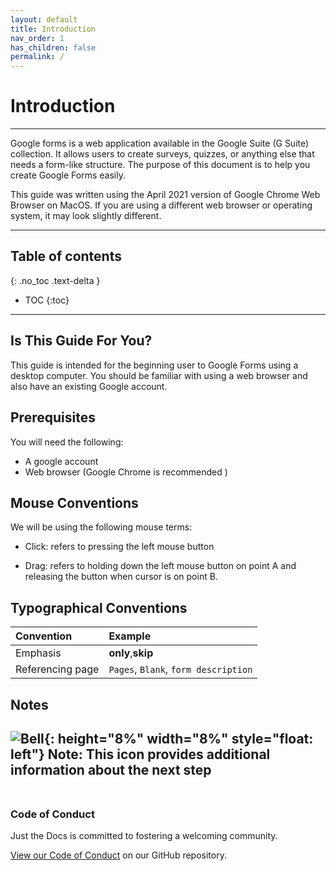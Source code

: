 ```yaml
---
layout: default
title: Introduction
nav_order: 1
has_children: false
permalink: /
---
```


# Introduction

---
Google forms is a web application available in the Google Suite (G Suite) collection. It allows users to create surveys, quizzes, or anything else that needs a form-like structure. The purpose of this document is to help you create Google Forms easily.

This guide was written using the April 2021 version of Google Chrome Web Browser on MacOS. If you are using a different web browser or operating system, it may look slightly different.

---

## Table of contents
{: .no_toc .text-delta }
* TOC
{:toc}

---

## Is This Guide For You?

This guide is intended for the beginning user to Google Forms using a desktop computer. You should be familiar with using a web browser and also have an existing Google account.

## Prerequisites

You will need the following:

* A google account
* Web browser (Google Chrome is recommended )

## Mouse Conventions

We will be using the following mouse terms:

* Click: refers to pressing the left mouse button

* Drag: refers to holding down the left mouse button on point A and releasing the button when cursor is on point B.

## Typographical Conventions

| Convention                           | Example        |
| :----                                | :----          |
| Emphasis                             | __only__,__skip__   |
| Referencing page                     | `Pages`, `Blank`, `form description` |

## Notes

![Bell](https://github.com/kevtrng/Google-Forms-Guide/blob/gh-pages/docs/images/icons/bell.png?raw=true){: height="8%" width="8%" style="float: left"}
**Note:** This icon provides additional information about the next step
<br />
<br />
---

### Code of Conduct

Just the Docs is committed to fostering a welcoming community.

[View our Code of Conduct](https://github.com/pmarsceill/just-the-docs/tree/master/CODE_OF_CONDUCT.md) on our GitHub repository.

